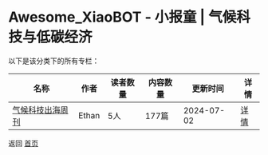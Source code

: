 # Awesome_XiaoBOT - 小报童 | 气候科技与低碳经济

以下是该分类下的所有专栏：

| 名称 | 作者 | 读者数量 | 内容数量 | 更新时间 | 详情 |
|------|------|----------|----------|----------|------|
| [气候科技出海周刊](https://xiaobot.net/p/climind2024?refer=0b133df9-27dc-423b-8101-639049001c13) | Ethan | 5人 | 177篇 |  2024-07-02 | [详情](data/climind2024.md) |


返回 [首页](../README.md)
